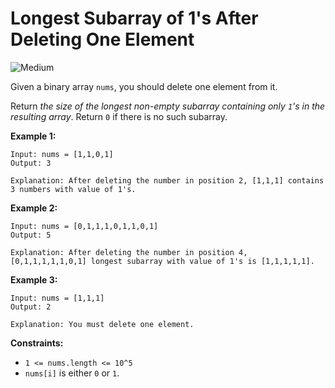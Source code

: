 # Longest Subarray of 1's After Deleting One Element

![Medium](https://img.shields.io/badge/Difficulty-Medium-yellow)

Given a binary array `nums`, you should delete one element from it.

Return *the size of the longest non-empty subarray containing only `1`'s in the resulting array*. Return `0` if there is no such subarray.

 

**Example 1:**
```
Input: nums = [1,1,0,1]
Output: 3

Explanation: After deleting the number in position 2, [1,1,1] contains 3 numbers with value of 1's.
```

**Example 2:**
```
Input: nums = [0,1,1,1,0,1,1,0,1]
Output: 5

Explanation: After deleting the number in position 4, [0,1,1,1,1,1,0,1] longest subarray with value of 1's is [1,1,1,1,1].
```

**Example 3:**
```
Input: nums = [1,1,1]
Output: 2

Explanation: You must delete one element.
```

**Constraints:**

- `1 <= nums.length <= 10^5`
- `nums[i]` is either `0` or `1`.